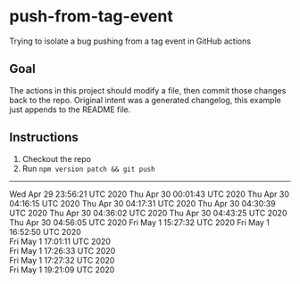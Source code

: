 # push-from-tag-event

Trying to isolate a bug pushing from a tag event in GitHub actions

## Goal

The actions in this project should modify a file, then commit those changes back to the repo. Original intent was a generated changelog, this example just appends to the README file.

## Instructions

1. Checkout the repo
2. Run `npm version patch && git push`

---
Wed Apr 29 23:56:21 UTC 2020
Thu Apr 30 00:01:43 UTC 2020
Thu Apr 30 04:16:15 UTC 2020
Thu Apr 30 04:17:31 UTC 2020
Thu Apr 30 04:30:39 UTC 2020
Thu Apr 30 04:36:02 UTC 2020
Thu Apr 30 04:43:25 UTC 2020
Thu Apr 30 04:56:05 UTC 2020
Fri May 1 15:27:32 UTC 2020
Fri May  1 16:52:50 UTC 2020  
Fri May  1 17:01:11 UTC 2020  
Fri May  1 17:26:33 UTC 2020  
Fri May  1 17:27:32 UTC 2020  
Fri May  1 19:21:09 UTC 2020  

